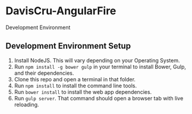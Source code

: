 # DavisCru-AngularFire
Development Environment
## Development Environment Setup
1. Install NodeJS. This will vary depending on your Operating System.
2. Run `npm install -g bower gulp` in your terminal to install Bower, Gulp, and their dependencies.
3. Clone this repo and open a terminal in that folder.
4. Run `npm install` to install the command line tools.
5. Run `bower install` to install the web app dependencies.
6. Run `gulp server`. That command should open a browser tab with live reloading.
